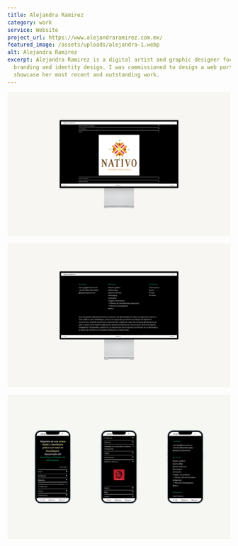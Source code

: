 ```yaml
---
title: Alejandra Ramirez
category: work
service: Website
project_url: https://www.alejandraramirez.com.mx/
featured_image: /assets/uploads/alejandra-1.webp
alt: Alejandra Ramirez
excerpt: Alejandra Ramirez is a digital artist and graphic designer focused on
  branding and identity design. I was commissioned to design a web portfolio to
  showcase her most recent and outstanding work.
---
```

![Alejandra Ramirez](/assets/uploads/alejandra-2.webp "Alejandra Ramirez Works")

![Alejandra Ramirez](/assets/uploads/alejandra-3.webp "Alejandra Ramirez About")

![Alejandra Ramirez](/assets/uploads/alejandra-mobile.webp "Alejandra Ramirez Mobile")